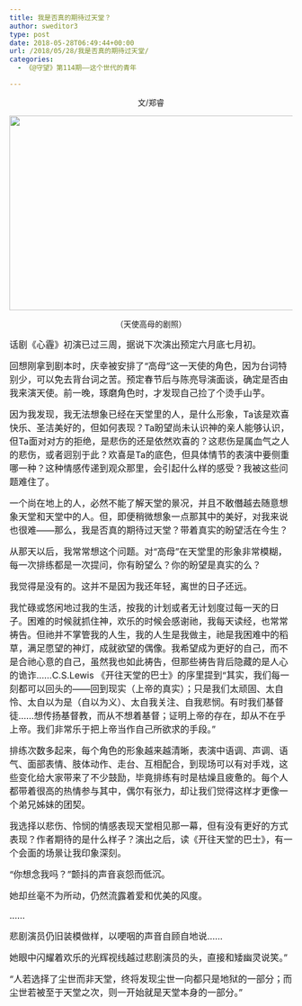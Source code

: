 ```yaml
---
title: 我是否真的期待过天堂？
author: sweditor3
type: post
date: 2018-05-28T06:49:44+00:00
url: /2018/05/28/我是否真的期待过天堂/
categories:
  - 《@守望》第114期——这个世代的青年

---
```

<p style="text-align: center;">
  文/郑睿
</p>

<img class="aligncenter  wp-image-16968" src="http://t5.shwchurch.org/wp-content/uploads/2018/05/话剧剧照-10.jpg" alt="" width="514" height="346" />

<p style="text-align: center;">
  （天使高母的剧照）
</p>

<span style="font-size: 12pt;">话剧《心霾》初演已过三周，据说下次演出预定六月底七月初。</span>

<span style="font-size: 12pt;">回想刚拿到剧本时，庆幸被安排了“高母”这一天使的角色，因为台词特别少，可以免去背台词之苦。预定春节后与陈亮导演面谈，确定是否由我来演天使。前一晚，琢磨角色时，才发现自己捡了个烫手山芋。</span>

<span style="font-size: 12pt;">因为我发现，我无法想象已经在天堂里的人，是什么形象，Ta该是欢喜快乐、圣洁美好的，但如何表现？Ta盼望尚未认识神的亲人能够认识，但Ta面对对方的拒绝，是悲伤的还是依然欢喜的？这悲伤是属血气之人的悲伤，或者迥别于此？欢喜是Ta的底色，但具体情节的表演中要侧重哪一种？这种情感传递到观众那里，会引起什么样的感受？我被这些问题难住了。</span>

<span style="font-size: 12pt;">一个尚在地上的人，必然不能了解天堂的景况，并且不敢僭越去随意想象天堂和天堂中的人。但，即便稍微想象一点那其中的美好，对我来说也很难——那么，我是否真的期待过天堂？带着真实的盼望活在今生？</span>

<span style="font-size: 12pt;">从那天以后，我常常想这个问题。对“高母”在天堂里的形象非常模糊，每一次排练都是一次提问，你有盼望么？你的盼望是真实的么？</span>

<span style="font-size: 12pt;">我觉得是没有的。这并不是因为我还年轻，离世的日子还远。</span>

<span style="font-size: 12pt;">我忙碌或悠闲地过我的生活，按我的计划或者无计划度过每一天的日子。困难的时候就抓住神，欢乐的时候会感谢祂，我每天读经，也常常祷告。但祂并不掌管我的人生，我的人生是我做主，祂是我困难中的稻草，满足愿望的神灯，成就欲望的偶像。我希望成为更好的自己，而不是合祂心意的自己，虽然我也如此祷告，但那些祷告背后隐藏的是人心的诡诈……C.S.Lewis 《开往天堂的巴士》的序里提到“其实，我们每一刻都可以回头的——回到现实（上帝的真实）；只是我们太顽固、太自怜、太自以为是（自以为义）、太自我关注、自我悲悯。有时我们基督徒……想传扬基督教，而从不想着基督；证明上帝的存在，却从不在乎上帝。我们非常乐于把上帝当作自己所欲求的手段。”</span>

<span style="font-size: 12pt;">排练次数多起来，每个角色的形象越来越清晰，表演中语调、声调、语气、面部表情、肢体动作、走台、互相配合，到现场可以有对手戏，这些变化给大家带来了不少鼓励，毕竟排练有时是枯燥且疲惫的。每个人都带着很高的热情参与其中，偶尔有张力，却让我们觉得这样才更像一个弟兄姊妹的团契。</span>

<span style="font-size: 12pt;">我选择以悲伤、怜悯的情感表现天堂相见那一幕，但有没有更好的方式表现？作者期待的是什么样子？演出之后，读《开往天堂的巴士》，有一个会面的场景让我印象深刻。</span>

<span style="font-size: 12pt;">“你想念我吗？”颤抖的声音哀怨而低沉。</span>

<span style="font-size: 12pt;">她却丝毫不为所动，仍然流露着爱和优美的风度。</span>

<span style="font-size: 12pt;">……</span>

<span style="font-size: 12pt;">悲剧演员仍旧装模做样，以哽咽的声音自顾自地说……</span>

<span style="font-size: 12pt;">她眼中闪耀着欢乐的光辉视线越过悲剧演员的头，直接和矮幽灵说笑。”</span>

<span style="font-size: 12pt;">“人若选择了尘世而非天堂，终将发现尘世一向都只是地狱的一部分；而尘世若被至于天堂之次，则一开始就是天堂本身的一部分。”</span>